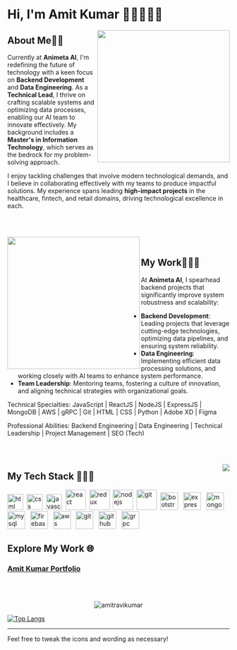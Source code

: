 # Hi, I'm Amit Kumar 👋🏼👨🏻‍💻

<img align="right" width="300" src="undraw_on_the_office_fbfs.svg"/>

## **About Me**🧔🏻

Currently at **Animeta AI**, I'm redefining the future of technology with a keen focus on **Backend Development** and **Data Engineering**. As a **Technical Lead**, I thrive on crafting scalable systems and optimizing data processes, enabling our AI team to innovate effectively. My background includes a **Master's in Information Technology**, which serves as the bedrock for my problem-solving approach.

I enjoy tackling challenges that involve modern technological demands, and I believe in collaborating effectively with my teams to produce impactful solutions. My experience spans leading **high-impact projects** in the healthcare, fintech, and retail domains, driving technological excellence in each.

</br></br>

<img align="left" width="300" src="undraw_developer_activity_bv83.svg"/>

</br>

## **My Work**👨🏻‍💻

At **Animeta AI**, I spearhead backend projects that significantly improve system robustness and scalability:
- **Backend Development**: Leading projects that leverage cutting-edge technologies, optimizing data pipelines, and ensuring system reliability.
- **Data Engineering**: Implementing efficient data processing solutions, and working closely with AI teams to enhance system performance.
- **Team Leadership**: Mentoring teams, fostering a culture of innovation, and aligning technical strategies with organizational goals.

Technical Specialties:
JavaScript | ReactJS | NodeJS | ExpressJS | MongoDB | AWS | gRPC | Git | HTML | CSS | Python | Adobe XD | Figma

Professional Abilities:
Backend Engineering | Data Engineering | Technical Leadership | Project Management | SEO (Tech)

</br></br>

 <img  align="right" src="https://github-readme-stats.vercel.app/api?username=amitravikumar&show_icons=true&text_color=fff&icon_color=00C853&title_color=00C853&bg_color=202020">

## **My Tech Stack** 👨🏻‍🔧

<img width="36px" alt="html" src="html-5.svg">&nbsp;
<img width="36px" alt="css" src="css-3.svg">&nbsp;
<img width="36px" alt="javascript" src="javascript.svg">&nbsp;
<img width="46px" alt="react" src="react.svg">&nbsp;
<img width="46px" alt="redux" src="redux.svg">&nbsp;
<img width="46px" alt="nodejs" src="nodejs.svg">&nbsp;
<img width="46px" alt="git" src="git.svg">&nbsp;
<img src="https://www.vectorlogo.zone/logos/getbootstrap/getbootstrap-icon.svg" alt="bootstrap" width="40" height="40"/> &nbsp;
<img src="https://firebasestorage.googleapis.com/v0/b/soham-dave08.appspot.com/o/Logo%2Fexpressjs.svg?alt=media&token=efd0ead3-8ca1-4616-a249-b0950728376b" alt="express" width="40" height="40"/> &nbsp;
<img src="https://www.vectorlogo.zone/logos/mongodb/mongodb-icon.svg" alt="mongodb" width="40" height="40"/> &nbsp;
<img src="https://www.vectorlogo.zone/logos/mysql/mysql-icon.svg" alt="mysql" width="40" height="40"/> &nbsp;
<img src="https://www.vectorlogo.zone/logos/firebase/firebase-icon.svg" alt="firebase" width="40" height="40"/> &nbsp;
<img src="https://www.vectorlogo.zone/logos/amazon_aws/amazon_aws-icon.svg" alt="aws" width="40" height="40"/> &nbsp;
<img src="https://www.vectorlogo.zone/logos/git-scm/git-scm-icon.svg" alt="git" width="40" height="40"/> &nbsp;
<img src="https://www.vectorlogo.zone/logos/github/github-icon.svg" alt="github" width="40" height="40"/> &nbsp;
<img src="https://www.vectorlogo.zone/logos/grpcio/grpcio-icon.svg" alt="grpc" width="40" height="40"/> &nbsp;

## **Explore My Work** 🌐

### **[Amit Kumar Portfolio](https://amitravikumar.github.io)**

</br>
</br>

<p align="center"> <img src="https://komarev.com/ghpvc/?username=amitravikumar" alt="amitravikumar" /> </p>

[![Top Langs](https://github-readme-stats.vercel.app/api/top-langs/?username=amitravikumar&layout=compact)](https://github.com/amitravikumar/github-readme-stats)

---

Feel free to tweak the icons and wording as necessary!
